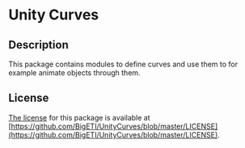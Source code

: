 # Unity Curves

## Description

This package contains modules to define curves and use them to for example animate objects through them.

## License

[The license](https://github.com/BigETI/UnityCurves/blob/master/LICENSE) for this package is available at [https://github.com/BigETI/UnityCurves/blob/master/LICENSE](https://github.com/BigETI/UnityCurves/blob/master/LICENSE).